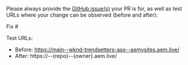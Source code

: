 Please always provide the [GitHub issue(s)](../issues) your PR is for, as well as test URLs where your change can be observed (before and after):

Fix #<gh-issue-id>

Test URLs:
- Before: https://main--wknd-trendsetters-aso--aemysites.aem.live/
- After: https://<branch>--{repo}--{owner}.aem.live/
